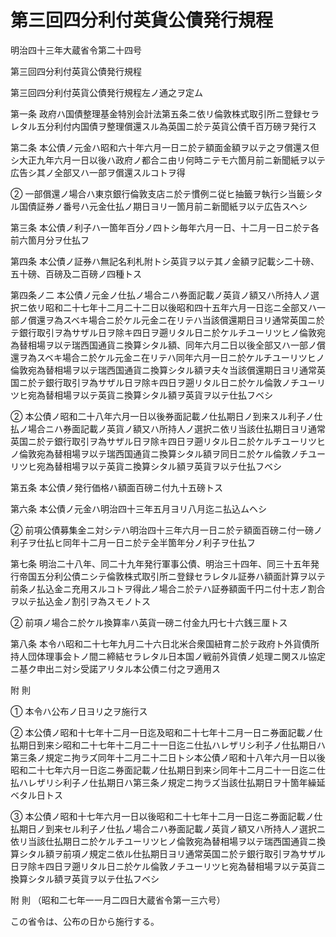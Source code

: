 # 第三回四分利付英貨公債発行規程

明治四十三年大蔵省令第二十四号

第三回四分利付英貨公債発行規程

第三回四分利付英貨公債発行規程左ノ通之ヲ定ム

第一条 政府ハ国債整理基金特別会計法第五条ニ依リ倫敦株式取引所ニ登録セラレタル五分利付内国債ヲ整理償還スル為英国ニ於テ英貨公債千百万磅ヲ発行ス

第二条 本公債ノ元金ハ昭和六十年六月一日ニ於テ額面金額ヲ以テ之ヲ償還ス但シ大正九年六月一日以後ハ政府ノ都合ニ由リ何時ニテモ六箇月前ニ新聞紙ヲ以テ広告シ其ノ全部又ハ一部ヲ償還スルコトヲ得

② 一部償還ノ場合ハ東京銀行倫敦支店ニ於テ慣例ニ従ヒ抽籤ヲ執行シ当籤シタル国債証券ノ番号ハ元金仕払ノ期日ヨリ一箇月前ニ新聞紙ヲ以テ広告スヘシ

第三条 本公債ノ利子ハ一箇年百分ノ四トシ毎年六月一日、十二月一日ニ於テ各前六箇月分ヲ仕払フ

第四条 本公債ノ証券ハ無記名利札附トシ英貨ヲ以テ其ノ金額ヲ記載シ二十磅、五十磅、百磅及二百磅ノ四種トス

第四条ノ二 本公債ノ元金ノ仕払ノ場合ニハ券面記載ノ英貨ノ額又ハ所持人ノ選択ニ依リ昭和二十七年十二月二十二日以後昭和四十五年六月一日迄ニ全部又ハ一部ノ償還ヲ為スベキ場合ニ於ケル元金ニ在リテハ当該償還期日ヨリ通常英国ニ於テ銀行取引ヲ為サザル日ヲ除キ四日ヲ遡リタル日ニ於ケルチユーリツヒノ倫敦宛為替相場ヲ以テ瑞西国通貨ニ換算シタル額、同年六月二日以後全部又ハ一部ノ償還ヲ為スベキ場合ニ於ケル元金ニ在リテハ同年六月一日ニ於ケルチユーリツヒノ倫敦宛為替相場ヲ以テ瑞西国通貨ニ換算シタル額ヲ夫々当該償還期日ヨリ通常英国ニ於テ銀行取引ヲ為サザル日ヲ除キ四日ヲ遡リタル日ニ於ケル倫敦ノチユーリツヒ宛為替相場ヲ以テ英貨ニ換算シタル額ヲ英貨ヲ以テ仕払フベシ

② 本公債ノ昭和二十八年六月一日以後券面記載ノ仕払期日ノ到来スル利子ノ仕払ノ場合ニハ券面記載ノ英貨ノ額又ハ所持人ノ選択ニ依リ当該仕払期日ヨリ通常英国ニ於テ銀行取引ヲ為サザル日ヲ除キ四日ヲ遡リタル日ニ於ケルチユーリツヒノ倫敦宛為替相場ヲ以テ瑞西国通貨ニ換算シタル額ヲ同日ニ於ケル倫敦ノチユーリツヒ宛為替相場ヲ以テ英貨ニ換算シタル額ヲ英貨ヲ以テ仕払フベシ

第五条 本公債ノ発行価格ハ額面百磅ニ付九十五磅トス

第六条 本公債ノ元金ハ明治四十三年五月ヨリ八月迄ニ払込ムヘシ

② 前項公債募集金ニ対シテハ明治四十三年六月一日ニ於テ額面百磅ニ付一磅ノ利子ヲ仕払ヒ同年十二月一日ニ於テ全半箇年分ノ利子ヲ仕払フ

第七条 明治二十八年、同二十九年発行軍事公債、明治三十四年、同三十五年発行帝国五分利公債ニシテ倫敦株式取引所ニ登録セラレタル証券ハ額面計算ヲ以テ前条ノ払込金ニ充用スルコトヲ得此ノ場合ニ於テハ証券額面千円ニ付十志ノ割合ヲ以テ払込金ノ割引ヲ為スモノトス

② 前項ノ場合ニ於ケル換算率ハ英貨一磅ニ付金九円七十六銭三厘トス

第八条 本令ハ昭和二十七年九月二十六日北米合衆国紐育ニ於テ政府ト外貨債所持人団体理事会トノ間ニ締結セラレタル日本国ノ戦前外貨債ノ処理ニ関スル協定ニ基ク申出ニ対シ受諾アリタル本公債ニ付之ヲ適用ス

附 則

① 本令ハ公布ノ日ヨリ之ヲ施行ス

② 本公債ノ昭和十七年十二月一日迄及昭和二十七年十二月一日ニ券面記載ノ仕払期日到来シ昭和二十七年十二月二十一日迄ニ仕払ハレザリシ利子ノ仕払期日ハ第三条ノ規定ニ拘ラズ同年十二月二十二日トシ本公債ノ昭和十八年六月一日以後昭和二十七年六月一日迄ニ券面記載ノ仕払期日到来シ同年十二月二十一日迄ニ仕払ハレザリシ利子ノ仕払期日ハ第三条ノ規定ニ拘ラズ当該仕払期日ヲ十箇年繰延ベタル日トス

③ 本公債ノ昭和十七年六月一日以後昭和二十七年十二月一日迄ニ券面記載ノ仕払期日ノ到来セル利子ノ仕払ノ場合ニハ券面記載ノ英貨ノ額又ハ所持人ノ選択ニ依リ当該仕払期日ニ於ケルチユーリツヒノ倫敦宛為替相場ヲ以テ瑞西国通貨ニ換算シタル額ヲ前項ノ規定ニ依ル仕払期日ヨリ通常英国ニ於テ銀行取引ヲ為サザル日ヲ除キ四日ヲ遡リタル日ニ於ケル倫敦ノチユーリツヒ宛為替相場ヲ以テ英貨ニ換算シタル額ヲ英貨ヲ以テ仕払フベシ

附 則 （昭和二七年一一月二四日大蔵省令第一三六号）

この省令は、公布の日から施行する。
